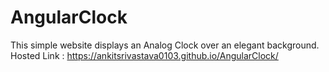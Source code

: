 # AngularClock
This simple website displays an Analog Clock over an elegant background.<br/>
Hosted Link : https://ankitsrivastava0103.github.io/AngularClock/

